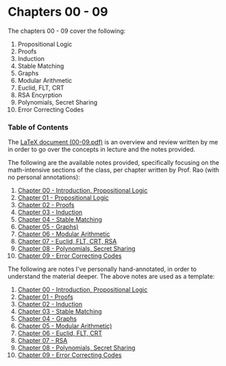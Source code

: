# Chapters 00 - 09
The chapters 00 - 09 cover the following:
1. Propositional Logic
2. Proofs
3. Induction
4. Stable Matching
5. Graphs
6. Modular Arithmetic
7. Euclid, FLT, CRT
8. RSA Encyrption
9. Polynomials, Secret Sharing
10. Error Correcting Codes

### Table of Contents
The [LaTeX document (00-09.pdf)](/CS70/00%20-%2009/Latex/00-09.pdf) is an overview and review written by me in order to go over the concepts in lecture and the notes provided.

The following are the available notes provided, specifically focusing on the math-intensive sections of the class, per chapter written by Prof. Rao (with no personal annotations):
1. [Chapter 00 - Introduction, Propositional Logic](/CS70/00%20-%2009/Notes/n0.pdf)
2. [Chapter 01 - Propositional Logic](/CS70/00%20-%2009/Notes/n1.pdf)
3. [Chapter 02 - Proofs](/CS70/00%20-%2009/Notes/n2.pdf)
4. [Chapter 03 - Induction](/CS70/00%20-%2009/Notes/n3.pdf)
5. [Chapter 04 - Stable Matching](/CS70/00%20-%2009/Notes/n4.pdf)
6. [Chapter 05 - Graphs)](/CS70/00%20-%2009/Notes/n5.pdf)
7. [Chapter 06 - Modular Arithmetic](/CS70/00%20-%2009/Notes/n6.pdf)
8. [Chapter 07 - Euclid, FLT, CRT, RSA](/CS70/00%20-%2009/Notes/n7.pdf)
9. [Chapter 08 - Polynomials, Secret Sharing](/CS70/00%20-%2009/Notes/n8.pdf)
10. [Chapter 09 - Error Correcting Codes](/CS70/00%20-%2009/Notes/n9.pdf)

The following are notes I've personally hand-annotated, in order to understand the material deeper. The above notes are used as a template:
1. [Chapter 00 - Introduction, Propositional Logic]()
2. [Chapter 01 - Proofs]()
3. [Chapter 02 - Induction]()
4. [Chapter 03 - Stable Matching]()
5. [Chapter 04 - Graphs]()
6. [Chapter 05 - Modular Arithmetic)]()
7. [Chapter 06 - Euclid, FLT, CRT]()
8. [Chapter 07 - RSA]()
9. [Chapter 08 - Polynomials, Secret Sharing]()
10. [Chapter 09 - Error Correcting Codes]()